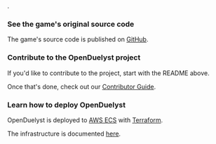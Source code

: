 .

### See the game's original source code

The game's source code is published on [GitHub](https://github.com/open-duelyst/duelyst).

### Contribute to the OpenDuelyst project

If you'd like to contribute to the project, start with the README above.

Once that's done, check out our [Contributor Guide](https://github.com/open-duelyst/duelyst/blob/main/docs/CONTRIBUTING.md).

### Learn how to deploy OpenDuelyst

OpenDuelyst is deployed to [AWS ECS](https://aws.amazon.com/ecs/) with [Terraform](https://www.terraform.io/docs).

The infrastructure is documented [here](https://github.com/open-duelyst/duelyst/blob/main/docs/infrastructure/README.md).
